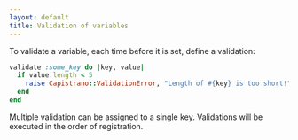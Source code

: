 ```yaml
---
layout: default
title: Validation of variables
---
```


To validate a variable, each time before it is set, define a validation:

```ruby
validate :some_key do |key, value|
  if value.length < 5
    raise Capistrano::ValidationError, "Length of #{key} is too short!"
  end
end
```

Multiple validation can be assigned to a single key. Validations will be executed in the order of registration.
